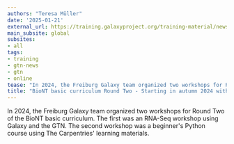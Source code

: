 ```yaml
---
authors: "Teresa Müller"
date: '2025-01-21'
external_url: https://training.galaxyproject.org/training-material/news/2025/01/21/biont-workshops.html
main_subsite: global
subsites:
- all
tags:
- training
- gtn-news
- gtn
- online
tease: "In 2024, the Freiburg Galaxy team organized two workshops for Round Two of the BioNT basic curriculum. The first was an RNA-Seq workshop using Galaxy and the GTN. The second workshop was a beginner's Python course using The Carpentries' learning materials."
title: "BioNT basic curriculum Round Two - Starting in autumn 2024 with the RNA-Seq and Python Workshops"
---
```

In 2024, the Freiburg Galaxy team organized two workshops for Round Two of the BioNT basic curriculum. The first was an RNA-Seq workshop using Galaxy and the GTN. The second workshop was a beginner's Python course using The Carpentries' learning materials.